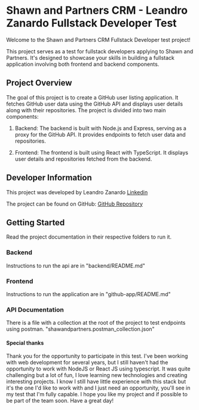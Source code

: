 # Shawn and Partners CRM - Leandro Zanardo Fullstack Developer Test

Welcome to the Shawn and Partners CRM Fullstack Developer test project!

This project serves as a test for fullstack developers applying to Shawn and Partners. It's designed to showcase your skills in building a fullstack application involving both frontend and backend components.

## Project Overview

The goal of this project is to create a GitHub user listing application. It fetches GitHub user data using the GitHub API and displays user details along with their repositories. The project is divided into two main components:

1. Backend: The backend is built with Node.js and Express, serving as a proxy for the GitHub API. It provides endpoints to fetch user data and repositories.

2. Frontend: The frontend is built using React with TypeScript. It displays user details and repositories fetched from the backend.

## Developer Information

This project was developed by Leandro Zanardo [Linkedin](https://www.linkedin.com/in/leandro-zanardo/)

The project can be found on GitHub: [GitHub Repository](https://github.com/leandrozanardo/diego-shawandpartners)

## Getting Started

Read the project documentation in their respective folders to run it.

### Backend

Instructions to run the api are in "backend/README.md"

### Frontend

Instructions to run the application are in "github-app/README.md"

### API Documentation

There is a file with a collection at the root of the project to test endpoints using postman.
"shawandpartners.postman_collection.json"

#### Special thanks
Thank you for the opportunity to participate in this test. I've been working with web development for several years, but I still haven't had the opportunity to work with NodeJS or React JS using typescript. It was quite challenging but a lot of fun, I love learning new technologies and creating interesting projects.
I know I still have little experience with this stack but it's the one I'd like to work with and I just need an opportunity, you'll see in my test that I'm fully capable.
I hope you like my project and if possible to be part of the team soon.
Have a great day!
